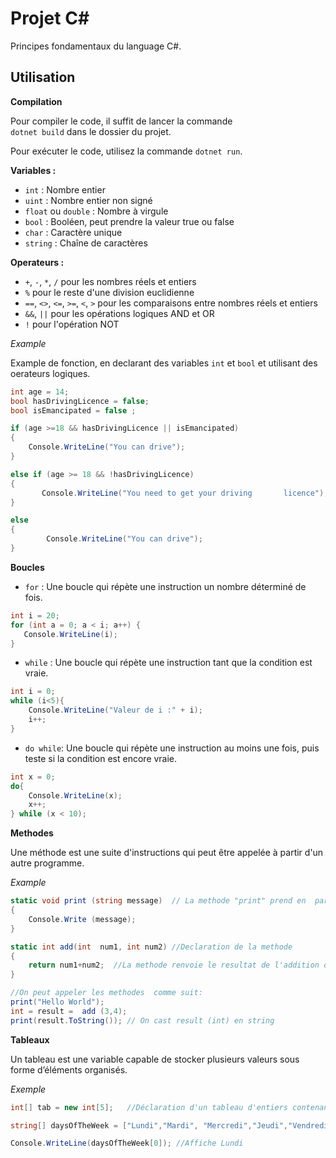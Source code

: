 # Projet C# 

Principes fondamentaux du language C#.


## Utilisation
**Compilation**

Pour compiler le code, il suffit de lancer la commande  
`dotnet build` dans le dossier du projet. 

Pour exécuter le code, utilisez la commande `dotnet run`.


**Variables :**
- `int` : Nombre entier
- `uint`  : Nombre entier non signé
- `float`  ou `double` : Nombre à virgule
- `bool` : Booléen, peut prendre la valeur true ou false
- `char` : Caractère unique
- `string` : Chaîne de caractères

**Operateurs :**
- `+`, `-`, `*`, `/` pour les nombres réels et entiers
- `%` pour le reste d'une division euclidienne 
- `==`, `<>`, `<=`, `>=`, `<`, `>` pour les comparaisons entre nombres réels et entiers
- `&&`, `||` pour les opérations logiques AND et OR
- `!` pour l'opération  NOT

*Example*

Example de fonction, en declarant des variables `int` et `bool` et utilisant des oerateurs logiques.

```csharp
int age = 14;
bool hasDrivingLicence = false;
bool isEmancipated = false ;

if (age >=18 && hasDrivingLicence || isEmancipated)
{
    Console.WriteLine("You can drive");
}      

else if (age >= 18 && !hasDrivingLicence)
{
       Console.WriteLine("You need to get your driving       licence");
}

else
{      
        Console.WriteLine("You can drive");
}        
```

**Boucles**
- `for`  : Une boucle qui répète une instruction un  nombre déterminé de fois. 
````csharp
int i = 20;
for (int a = 0; a < i; a++) {
   Console.WriteLine(i);
}
````
- `while` : Une boucle qui répète une instruction tant que la condition est vraie.
````csharp
int i = 0;
while (i<5){
    Console.WriteLine("Valeur de i :" + i);
    i++;
}
````
- `do while`: Une boucle qui répète une instruction au moins une fois, puis teste si la condition est encore vraie.

```csharp
int x = 0;
do{
    Console.WriteLine(x);
    x++;
} while (x < 10);
```
**Methodes**

Une méthode est une suite d'instructions qui peut être appelée à partir d'un autre programme. 

*Example*

````csharp
static void print (string message)  // La methode "print" prend en  parametre un string
{
    Console.Write (message);
}

static int add(int  num1, int num2) //Declaration de la methode
{
    return num1+num2;  //La methode renvoie le resultat de l'addition des deux nombres
}

//On peut appeler les methodes  comme suit:
print("Hello World");
int = result =  add (3,4);
print(result.ToString()); // On cast result (int) en string


````
**Tableaux**

Un tableau est une variable capable de stocker plusieurs valeurs sous forme d’éléments organisés.

*Exemple*

````csharp
int[] tab = new int[5];   //Déclaration d'un tableau d'entiers contenant 5 éléments

string[] daysOfTheWeek = ["Lundi","Mardi", "Mercredi","Jeudi","Vendredi"]; //Declaration  d'un tableau de strings

Console.WriteLine(daysOfTheWeek[0]); //Affiche Lundi
````












